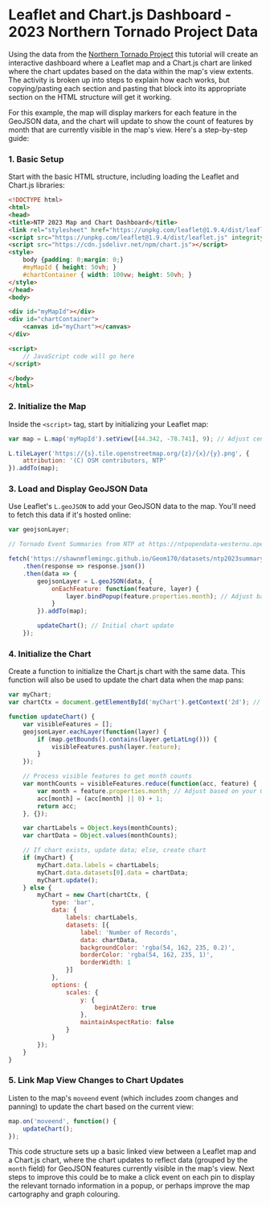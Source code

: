 # Leaflet and Chart.js Dashboard - 2023 Northern Tornado Project Data

Using the data from the [Northern Tornado Project](https://www.uwo.ca/ntp/index.html) this tutorial will create an interactive dashboard where a Leaflet map and a Chart.js chart are linked where the chart updates based on the data within the map's view extents. The activity is broken up into steps to explain how each works, but copying/pasting each section and pasting that block into its appropriate section on the HTML structure will get it working. 

For this example, the map will display markers for each feature in the GeoJSON data, and the chart will update to show the count of features by month that are currently visible in the map's view. Here's a step-by-step guide:

### 1. Basic Setup

Start with the basic HTML structure, including loading the Leaflet and Chart.js libraries:

```html
<!DOCTYPE html>
<html>
<head>
<title>NTP 2023 Map and Chart Dashboard</title>
<link rel="stylesheet" href="https://unpkg.com/leaflet@1.9.4/dist/leaflet.css" integrity="sha256-p4NxAoJBhIIN+hmNHrzRCf9tD/miZyoHS5obTRR9BMY=" crossorigin="" />
<script src="https://unpkg.com/leaflet@1.9.4/dist/leaflet.js" integrity="sha256-20nQCchB9co0qIjJZRGuk2/Z9VM+kNiyxNV1lvTlZBo=" crossorigin=""></script>
<script src="https://cdn.jsdelivr.net/npm/chart.js"></script>
<style>
	body {padding: 0;margin: 0;}
	#myMapId { height: 50vh; }
	#chartContainer { width: 100vw; height: 50vh; }
</style>
</head>
<body>

<div id="myMapId"></div>
<div id="chartContainer">
    <canvas id="myChart"></canvas>
</div>

<script>
    // JavaScript code will go here
</script>

</body>
</html>
```

### 2. Initialize the Map

Inside the `<script>` tag, start by initializing your Leaflet map:

```javascript
var map = L.map('myMapId').setView([44.342, -78.741], 9); // Adjust center and zoom level as needed

L.tileLayer('https://{s}.tile.openstreetmap.org/{z}/{x}/{y}.png', {
    attribution: '(C) OSM contributors, NTP'
}).addTo(map);
```

### 3. Load and Display GeoJSON Data

Use Leaflet's `L.geoJSON` to add your GeoJSON data to the map. You'll need to fetch this data if it's hosted online:

```javascript
var geojsonLayer;

// Tornado Event Summaries from NTP at https://ntpopendata-westernu.opendata.arcgis.com/datasets/ntp-event-summaries-stakeholder/explore

fetch('https://shawnmflemingc.github.io/Geom170/datasets/ntp2023summary.geojson')  // Modify to use your data source
    .then(response => response.json())
    .then(data => {
        geojsonLayer = L.geoJSON(data, {
            onEachFeature: function(feature, layer) {
                layer.bindPopup(feature.properties.month); // Adjust based on your GeoJSON structure
            }
        }).addTo(map);

        updateChart(); // Initial chart update
    });
```

### 4. Initialize the Chart

Create a function to initialize the Chart.js chart with the same data. This function will also be used to update the chart data when the map pans:

```javascript
var myChart;
var chartCtx = document.getElementById('myChart').getContext('2d'); // This binds to the div with the id myChart on the webpage

function updateChart() {
    var visibleFeatures = [];
    geojsonLayer.eachLayer(function(layer) {
        if (map.getBounds().contains(layer.getLatLng())) {
            visibleFeatures.push(layer.feature);
        }
    });

    // Process visible features to get month counts
    var monthCounts = visibleFeatures.reduce(function(acc, feature) {
        var month = feature.properties.month; // Adjust based on your GeoJSON structure
        acc[month] = (acc[month] || 0) + 1;
        return acc;
    }, {});

    var chartLabels = Object.keys(monthCounts);
    var chartData = Object.values(monthCounts);

    // If chart exists, update data; else, create chart
    if (myChart) {
        myChart.data.labels = chartLabels;
        myChart.data.datasets[0].data = chartData;
        myChart.update();
    } else {
        myChart = new Chart(chartCtx, {
            type: 'bar',
            data: {
                labels: chartLabels,
                datasets: [{
                    label: 'Number of Records',
                    data: chartData,
                    backgroundColor: 'rgba(54, 162, 235, 0.2)',
                    borderColor: 'rgba(54, 162, 235, 1)',
                    borderWidth: 1
                }]
            },
            options: {
                scales: {
                    y: {
                        beginAtZero: true
                    },
                    maintainAspectRatio: false
                }
            }
        });
    }
}
```

### 5. Link Map View Changes to Chart Updates

Listen to the map's `moveend` event (which includes zoom changes and panning) to update the chart based on the current view:

```javascript
map.on('moveend', function() {
    updateChart();
});
```

This code structure sets up a basic linked view between a Leaflet map and a Chart.js chart, where the chart updates to reflect data (grouped by the `month` field) for GeoJSON features currently visible in the map's view. Next steps to improve this could be to make a click event on each pin to display the relevant tornado information in a popup, or perhaps improve the map cartography and graph colouring. 
